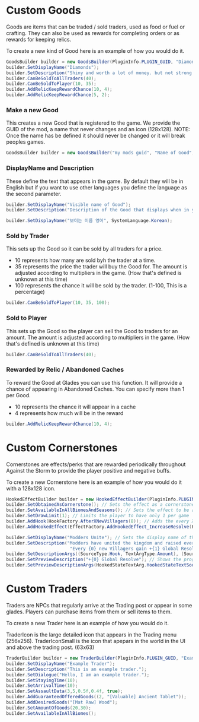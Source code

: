 # Custom Goods

Goods are items that can be traded / sold traders, used as food or fuel or crafting. They can also be used as rewards for completing orders or as rewards for keeping relics.


To create a new kind of Good here is an example of how you would do it.

```csharp
GoodsBuilder builder = new GoodsBuilder(PluginInfo.PLUGIN_GUID, "Diamonds", "Diamonds.png");
builder.SetDisplayName("Diamonds");
builder.SetDescription("Shiny and worth a lot of money. but not strong enough to be used as Armor.");
builder.CanBeSoldToAllTraders(40);
builder.CanBeSoldToPlayer(10, 35);
builder.AddRelicKeepRewardChance(10, 4);
builder.AddRelicKeepRewardChance(5, 2);
```

### Make a new Good

This creates a new Good that is registered to the game. We provide the GUID of the mod, a name that never changes and an icon (128x128).
NOTE: Once the name has be defined it should never be changed or it will break peoples games.

```csharp
GoodsBuilder builder = new GoodsBuilder("my mods guid", "Name of Good", "image path");
```

### DisplayName and Description

These define the text that appears in the game. By default they will be in English but if you want to use other languages you define the language as the second parameter.

```csharp
builder.SetDisplayName("Visible name of Good");
builder.SetDescription("Description of the Good that displays when in your inventory or in the trader.");
```

```csharp
builder.SetDisplayName("보이는 이름 영어", SystemLanguage.Korean);
```

### Sold by Trader

This sets up the Good so it can be sold by all traders for a price.
- 10 represents how many are sold byh the trader at a time.
- 35 represents the price the trader will buy the Good for. The amount is adjusted according to multipliers in the game. (How that's defined is unknown at this time)
- 100 represents the chance it will be sold by the trader. (1-100, This is a percentage)

```csharp
builder.CanBeSoldToPlayer(10, 35, 100);
```

### Sold to Player

This sets up the Good so the player can sell the Good to traders for an amount.
The amount is adjusted according to multipliers in the game. (How that's defined is unknown at this time)

```csharp
builder.CanBeSoldToAllTraders(40);
```

### Rewarded by Relic / Abandoned Caches

To reward the Good at Glades you can use this function. It will provide a chance of appearing in Abandoned Caches. You can specify more than 1 per Good.
- 10 represents the chance it will appear in a cache
- 4 represents how much will be in the reward

```csharp
builder.AddRelicKeepRewardChance(10, 4);
```


# Custom Cornerstones

Cornerstones are effects/perks that are rewarded periodically throughout Against the Storm to provide the player positive and negative buffs.

To create a new Cornerstone here is an example of how you would do it with a 128x128 icon.

```csharp
HookedEffectBuilder builder = new HookedEffectBuilder(PluginInfo.PLUGIN_GUID, "Modders Unite", "TestCornerstone.png");
builder.SetObtainedAsCornerstone(); // Sets the effect as a cornerstone so it can be acquired after each year 
builder.SetAvailableInAllBiomesAndSeasons(); // Sets the effect to be available in all biomes and seasons
builder.SetDrawLimit(1); // Limits the player to have only 1 per game
builder.AddHook(HookFactory.AfterXNewVillagers(8)); // Adds the every X fillagers do the effect
builder.AddHookedEffect(EffectFactory.AddHookedEffect_IncreaseResolve(PluginInfo.PLUGIN_GUID, "UniteResolve", 1, ResolveEffectType.Global)); // Adds 1 global resolve per 8 villagers

builder.SetDisplayName("Modders Unite"); // Sets the display name of the effect that the player sees
builder.SetDescription("Modders have united the kingdom and raised everyone's spirits. " +
                        "Every {0} new Villagers gain +{1} Global Resolve."); // Sets the common description
builder.SetDescriptionArgs((SourceType.Hook, TextArgType.Amount), (SourceType.HookedEffect, TextArgType.Amount)); // Optional: Sets what the {x} will be poplated with
builder.SetPreviewDescription("+{0} Global Resolve"); // Shows the progression of the effect once acquired (eg: +5 Global Resolve)
builder.SetPreviewDescriptionArgs(HookedStateTextArg.HookedStateTextSource.TotalGainIntFromHooked); // Sets what the {x} will be poplated with
```

# Custom Traders

Traders are NPCs that regularly arrive at the Trading post or appear in some glades. Players can purchase items from them or sell items to them.

To create a new Trader here is an example of how you would do it.

TraderIcon is the large detailed icon that appears in the Trading menu (256x256). TraderIconSmall is the icon that apepars in the world in the UI and above the trading post. (63x63)

```csharp
TraderBuilder builder = new TraderBuilder(PluginInfo.PLUGIN_GUID, "ExampleTrader", "TraderIcon.png", "TraderIconSmall.png");
builder.SetDisplayName("Example Trader");
builder.SetDescription("This is an example trader.");
builder.SetDialogue("Hello, I am an example trader.");
builder.SetStayingTime(10);
builder.SetArrivalTime(10);
builder.SetAssaultData(3,5,0.5f,0.4f, true);
builder.AddGuaranteedOfferedGoods((2, "[Valuable] Ancient Tablet"));
builder.AddDesiredGoods("[Mat Raw] Wood");
builder.SetAmountOfGoods(20,30);
builder.SetAvailableInAllBiomes();
```